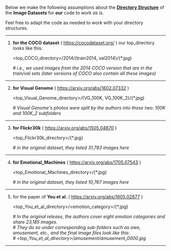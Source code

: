 Below we make the following assumptions about the <u>**Directory Structure**</u> of the **Image Datasets** for **our** code to work _as is_. 

Feel free to adapt the code as needed to work with your directory structures.

-------------------------
1. **for the COCO dataset** ( https://cocodataset.org/ ) our top_directory looks like this:
    
    <top_COCO_directory>/2014/{train2014, val2014}/{*.jpg}
    
    \# _i.e., we used images from the 2014 COCO version that are in the train/val sets (later versions of COCO also contain all these images)_     

-------------------------

2. **for Visual Genome** ( https://arxiv.org/abs/1602.07332 )

    <top_Visual_Genome_directory>/{VG_100K, VG_100K_2}/{*.jpg}
    
    \# _Visual Genome's photos were split by the authors into those two: 100K and 100K_2 subfolders_

-------------------------
3. **for Flickr30k** ( https://arxiv.org/abs/1505.04870 )

    <top_Flickr30k_directory>/{*.jpg}
    
    \# _in the original dataset, they listed 31,783 images here_
-------------------------

4. **for Emotional_Machines** ( https://arxiv.org/abs/1705.07543 )
    
    <top_Emotional_Machines_directory>/{*.jpg}
    
    \# _in the original dataset, they listed 10,767 images here_
-------------------------

5. for the paper of **You et al.** ( https://arxiv.org/abs/1605.02677 )
    
    <top_You_et_al_directory>/<emotion_category>/{*.jpg}
    
    \# _In the original release, the authors cover eight emotion categories and share 23,185 images._\
    \# _They do so under corresponding sub-folders such as awe, amusement, etc., and the final image files look like this:_\
    \# _<top\_You\_et\_al_directory>/amusement/amusement\_0000.jpg_
- - - - - - 
